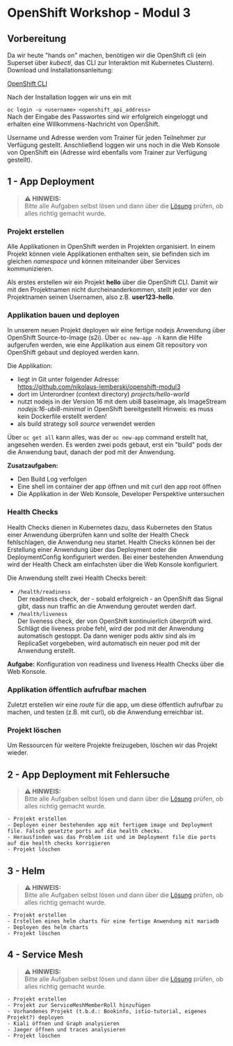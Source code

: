 # OpenShift Workshop - Modul 3

## Vorbereitung

Da wir heute "hands on" machen, benötigen wir die OpenShift cli (ein Superset über _kubectl_, das CLI zur Interaktion mit Kubernetes Clustern). Download und Installationsanleitung:

[OpenShift CLI](https://docs.openshift.com/container-platform/4.10/cli_reference/openshift_cli/getting-started-cli.html)

Nach der Installation loggen wir uns ein mit 

`oc login -u <username> <openshift_api_address>`  
Nach der Eingabe des Passwortes sind wir erfolgreich eingeloggt und erhalten eine Willkommens-Nachricht von OpenShift.

Username und Adresse werden vom Trainer für jeden Teilnehmer zur Verfügung gestellt. Anschließend loggen wir uns noch in die Web Konsole von OpenShift ein (Adresse wird ebenfalls vom Trainer zur Verfügung gestellt).

## 1 - App Deployment

> **⚠ HINWEIS:**  
> Bitte alle Aufgaben selbst lösen und dann über die [Lösung](solutions/solution-1/solution.md) prüfen, ob alles richtig gemacht wurde.

### Projekt erstellen

Alle Applikationen in OpenShift werden in Projekten organisiert. In einem Projekt können viele Applikationen enthalten sein, sie befinden sich im gleichen _namespace_ und können miteinander über Services kommunizieren.

Als erstes erstellen wir ein Projekt **hello** über die OpenShift CLI. Damit wir mit den Projektnamen nicht durcheinanderkommen, stellt jeder vor den Projektnamen seinen Usernamen, also z.B. **user123-hello**.

### Applikation bauen und deployen

In unserem neuen Projekt deployen wir eine fertige nodejs Anwendung über OpenShift Source-to-Image (s2i). Über `oc new-app -h` kann die Hilfe aufgerufen werden, wie eine Applikation aus einem Git repository von OpenShift gebaut und deployed werden kann.

Die Applikation:
* liegt in Git unter folgender Adresse:  
https://github.com/nikolaus-lemberski/openshift-modul3
* dort im Unterordner (context directory) _projects/hello-world_
* nutzt nodejs in der Version 16 mit dem ubi8 baseimage, als ImageStream _nodejs:16-ubi8-minimal_ in OpenShift bereitgestellt
Hinweis: es muss kein Dockerfile erstellt werden!
* als build strategy soll _source_ verwendet werden

Über `oc get all` kann alles, was der `oc new-app` command erstellt hat, angesehen werden. Es werden zwei pods gebaut, erst ein "build" pods der die Anwendung baut, danach der pod mit der Anwendung.

**Zusatzaufgaben:** 

* Den Build Log verfolgen
* Eine shell im container der app öffnen und mit curl den app root öffnen
* Die Applikation in der Web Konsole, Developer Perspektive untersuchen

### Health Checks

Health Checks dienen in Kubernetes dazu, dass Kubernetes den Status einer Anwendung überprüfen kann und sollte der Health Check fehlschlagen, die Anwendung neu startet. Health Checks können bei der Erstellung einer Anwendung über das Deployment oder die DeploymentConfig konfiguriert werden. Bei einer bestehenden Anwendung wird der Health Check am einfachsten über die Web Konsole konfiguriert.

Die Anwendung stellt zwei Health Checks bereit:

* `/health/readiness`  
Der readiness check, der - sobald erfolgreich - an OpenShift das Signal gibt, dass nun traffic an die Anwendung geroutet werden darf.
* `/health/liveness`  
Der liveness check, der von OpenShift kontinuierlich überprüft wird. Schlägt die liveness probe fehl, wird der pod mit der Anwendung automatisch gestoppt. Da dann weniger pods aktiv sind als im ReplicaSet vorgebeben, wird automatisch ein neuer pod mit der Anwendung erstellt.

**Aufgabe:** Konfiguration von readiness und liveness Health Checks über die Web Konsole.

### Applikation öffentlich aufrufbar machen

Zuletzt erstellen wir eine _route_ für die app, um diese öffentlich aufrufbar zu machen, und testen (z.B. mit curl), ob die Anwendung erreichbar ist.

### Projekt löschen

Um Ressourcen für weitere Projekte freizugeben, löschen wir das Projekt wieder.


## 2 - App Deployment mit Fehlersuche

> **⚠ HINWEIS:**  
> Bitte alle Aufgaben selbst lösen und dann über die [Lösung](solutions/solution-2/solution.md) prüfen, ob alles richtig gemacht wurde.

    - Projekt erstellen
    - Deployen einer bestehenden app mit fertigem image und Deployment file. Falsch gesetzte ports auf die health checks. 
    - Herausfinden was das Problem ist und im Deployment file die ports auf die health checks korrigieren
    - Projekt löschen

## 3 - Helm

> **⚠ HINWEIS:**  
> Bitte alle Aufgaben selbst lösen und dann über die [Lösung](solutions/solution-3/solution.md) prüfen, ob alles richtig gemacht wurde.

    - Projekt erstellen
    - Erstellen eines helm charts für eine fertige Anwendung mit mariadb
    - Deployen des helm charts
    - Projekt löschen

## 4 - Service Mesh

> **⚠ HINWEIS:**  
> Bitte alle Aufgaben selbst lösen und dann über die [Lösung](solutions/solution-4/solution.md) prüfen, ob alles richtig gemacht wurde.

    - Projekt erstellen
    - Projekt zur ServiceMeshMemberRoll hinzufügen
    - Vorhandenes Projekt (t.b.d.: Bookinfo, istio-tutorial, eigenes Projekt?) deployen
    - Kiali öffnen und Graph analysieren
    - Jaeger öffnen und traces analysieren
    - Projekt löschen
